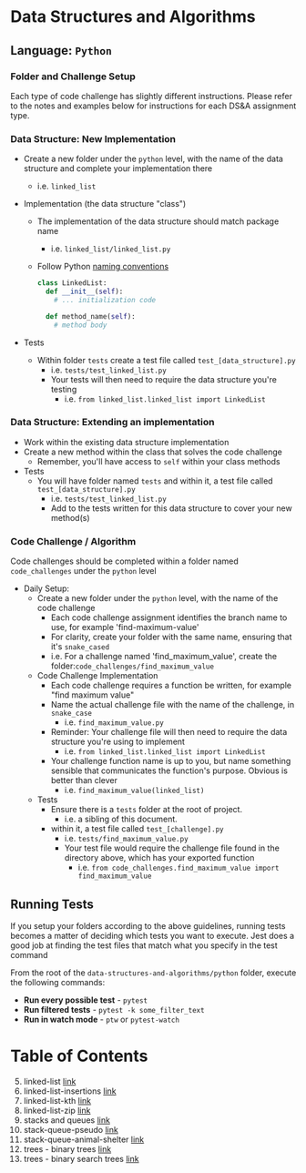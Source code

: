 # Data Structures and Algorithms

## Language: `Python`

### Folder and Challenge Setup

Each type of code challenge has slightly different instructions. Please refer to the notes and examples below for instructions for each DS&A assignment type.

### Data Structure: New Implementation

- Create a new folder under the `python` level, with the name of the data structure and complete your implementation there
  - i.e. `linked_list`
- Implementation (the data structure "class")
  - The implementation of the data structure should match package name
    - i.e. `linked_list/linked_list.py`
  - Follow Python [naming conventions](https://www.python.org/dev/peps/pep-0008/#naming-conventions)

    ```python
    class LinkedList:
      def __init__(self):
        # ... initialization code

      def method_name(self):
        # method body
    ```

- Tests
  - Within folder `tests` create a test file called `test_[data_structure].py`
    - i.e. `tests/test_linked_list.py`
    - Your tests will then need to require the data structure you're testing
      - i.e. `from linked_list.linked_list import LinkedList`

### Data Structure: Extending an implementation

- Work within the existing data structure implementation
- Create a new method within the class that solves the code challenge
  - Remember, you'll have access to `self` within your class methods
- Tests
  - You will have folder named `tests` and within it, a test file called `test_[data_structure].py`
    - i.e. `tests/test_linked_list.py`
    - Add to the tests written for this data structure to cover your new method(s)

### Code Challenge / Algorithm

Code challenges should be completed within a folder named `code_challenges` under the `python` level

- Daily Setup:
  - Create a new folder under the `python` level, with the name of the code challenge
    - Each code challenge assignment identifies the branch name to use, for example 'find-maximum-value'
    - For clarity, create your folder with the same name, ensuring that it's `snake_cased`
    - i.e. For a challenge named 'find_maximum_value', create the folder:`code_challenges/find_maximum_value`
  - Code Challenge Implementation
    - Each code challenge requires a function be written, for example "find maximum value"
    - Name the actual challenge file with the name of the challenge, in `snake_case`
      - i.e. `find_maximum_value.py`
    - Reminder: Your challenge file will then need to require the data structure you're using to implement
      - i.e. `from linked_list.linked_list import LinkedList`
    - Your challenge function name is up to you, but name something sensible that communicates the function's purpose. Obvious is better than clever
      - i.e. `find_maximum_value(linked_list)`
  - Tests
    - Ensure there is a `tests` folder at the root of project.
      - i.e. a sibling of this document.
    - within it, a test file called `test_[challenge].py`
      - i.e. `tests/find_maximum_value.py`
      - Your test file would require the challenge file found in the directory above, which has your exported function
        - i.e. `from code_challenges.find_maximum_value import find_maximum_value`

## Running Tests

If you setup your folders according to the above guidelines, running tests becomes a matter of deciding which tests you want to execute.  Jest does a good job at finding the test files that match what you specify in the test command

From the root of the `data-structures-and-algorithms/python` folder, execute the following commands:

- **Run every possible test** - `pytest`
- **Run filtered tests** - `pytest -k some_filter_text`
- **Run in watch mode** - `ptw` or `pytest-watch`

# Table of Contents
5. linked-list [link](https://github.com/dlindqu3/data-structures-and-algorithms-401/blob/main/python/data_structures/linked_list.md)
6. linked-list-insertions [link](https://github.com/dlindqu3/data-structures-and-algorithms-401/blob/main/python/data_structures/linked_list_insertions.md)
7. linked-list-kth [link](https://github.com/dlindqu3/data-structures-and-algorithms-401/blob/main/python/data_structures/linked_list_kth.md)
8. linked-list-zip [link](https://github.com/dlindqu3/data-structures-and-algorithms-401/blob/main/python/docs/linked_list_zip/README.md)
10. stacks and queues [link](https://github.com/dlindqu3/data-structures-and-algorithms-401/blob/main/python/docs/stack_and_queue/README.md)
11. stack-queue-pseudo [link](https://github.com/dlindqu3/data-structures-and-algorithms-401/blob/main/python/docs/stack_queue_pseudo/README.md)
12. stack-queue-animal-shelter [link](https://github.com/dlindqu3/data-structures-and-algorithms-401/blob/main/python/docs/stack_queue_animal_shelter/README.md)
15. trees - binary trees [link](https://github.com/dlindqu3/data-structures-and-algorithms-401/blob/main/python/data_structures/binary_tree.md)
15. trees - binary search trees [link](https://github.com/dlindqu3/data-structures-and-algorithms-401/blob/main/python/data_structures/binary_search_tree.md)
